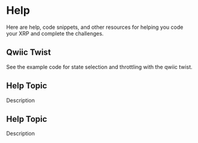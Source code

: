 # Help

Here are help, code snippets, and other resources for helping you code your XRP and complete the challenges.

## Qwiic Twist

See the example code for state selection and throttling with the qwiic twist.

## Help Topic

Description

## Help Topic

Description
